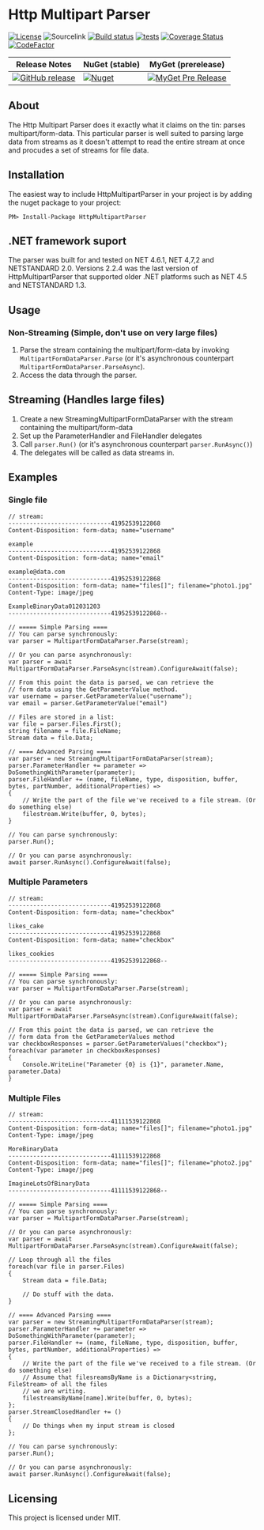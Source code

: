 # Http Multipart Parser

[![License](https://img.shields.io/badge/license-MIT-blue.svg)](https://httpmultipartparser.mit-license.org/)
![Sourcelink](https://img.shields.io/badge/sourcelink-enabled-brightgreen.svg)
[![Build status](https://ci.appveyor.com/api/projects/status/t547jmcf10s53h2u?svg=true)](https://ci.appveyor.com/project/Jericho/http-multipart-data-parser)
[![tests](https://img.shields.io/appveyor/tests/jericho/http-multipart-data-parser)](https://ci.appveyor.com/project/jericho/http-multipart-data-parser/build/tests)
[![Coverage Status](https://coveralls.io/repos/github/Http-Multipart-Data-Parser/Http-Multipart-Data-Parser/badge.svg?branch=master)](https://coveralls.io/github/Http-Multipart-Data-Parser/Http-Multipart-Data-Parser?branch=master)
[![CodeFactor](https://www.codefactor.io/repository/github/http-multipart-data-parser/http-multipart-data-parser/badge)](https://www.codefactor.io/repository/github/http-multipart-data-parser/http-multipart-data-parser)

| Release Notes| NuGet (stable) | MyGet (prerelease) |
|--------------|----------------|--------------------|
| [![GitHub release](https://img.shields.io/github/release/http-multipart-data-parser/http-multipart-data-parser.svg)](https://github.com/http-multipart-data-parser/http-multipart-data-parser/releases) | [![Nuget](https://img.shields.io/nuget/v/HttpMultipartParser.svg)](https://www.nuget.org/packages/HttpMultipartParser/) | [![MyGet Pre Release](https://img.shields.io/myget/jericho/vpre/HttpMultipartParser.svg)](http://myget.org/gallery/jericho) |

## About

The Http Multipart Parser does it exactly what it claims on the tin: parses multipart/form-data. This particular
parser is well suited to parsing large data from streams as it doesn't attempt to read the entire stream at once and
procudes a set of streams for file data.

## Installation

The easiest way to include HttpMultipartParser in your project is by adding the nuget package to your project:

```
PM> Install-Package HttpMultipartParser
```

## .NET framework suport

The parser was built for and tested on NET 4.6.1, NET 4,7,2 and NETSTANDARD 2.0. Versions 2.2.4 was the last version of HttpMultipartParser that supported older .NET platforms such as NET 4.5 and NETSTANDARD 1.3.

## Usage

### Non-Streaming (Simple, don't use on very large files)
1. Parse the stream containing the multipart/form-data by invoking `MultipartFormDataParser.Parse` (or it's asynchronous counterpart `MultipartFormDataParser.ParseAsync`).
2. Access the data through the parser.

## Streaming (Handles large files)
1. Create a new StreamingMultipartFormDataParser with the stream containing the multipart/form-data
2. Set up the ParameterHandler and FileHandler delegates
3. Call `parser.Run()` (or it's asynchronous counterpart `parser.RunAsync()`)
4. The delegates will be called as data streams in.

## Examples

### Single file

    // stream:
    -----------------------------41952539122868
    Content-Disposition: form-data; name="username"

    example
    -----------------------------41952539122868
    Content-Disposition: form-data; name="email"

    example@data.com
    -----------------------------41952539122868
    Content-Disposition: form-data; name="files[]"; filename="photo1.jpg"
    Content-Type: image/jpeg

    ExampleBinaryData012031203
    -----------------------------41952539122868--

    // ===== Simple Parsing ====
    // You can parse synchronously:
    var parser = MultipartFormDataParser.Parse(stream);

    // Or you can parse asynchronously:
    var parser = await MultipartFormDataParser.ParseAsync(stream).ConfigureAwait(false);

    // From this point the data is parsed, we can retrieve the
    // form data using the GetParameterValue method.
    var username = parser.GetParameterValue("username");
    var email = parser.GetParameterValue("email")

    // Files are stored in a list:
    var file = parser.Files.First();
    string filename = file.FileName;
    Stream data = file.Data;

    // ==== Advanced Parsing ====
    var parser = new StreamingMultipartFormDataParser(stream);
    parser.ParameterHandler += parameter => DoSomethingWithParameter(parameter);
    parser.FileHandler += (name, fileName, type, disposition, buffer, bytes, partNumber, additionalProperties) =>
    {
        // Write the part of the file we've received to a file stream. (Or do something else)
        filestream.Write(buffer, 0, bytes);
    }

    // You can parse synchronously:
    parser.Run();

    // Or you can parse asynchronously:
    await parser.RunAsync().ConfigureAwait(false);

### Multiple Parameters

    // stream:
    -----------------------------41952539122868
    Content-Disposition: form-data; name="checkbox"

    likes_cake
    -----------------------------41952539122868
    Content-Disposition: form-data; name="checkbox"

    likes_cookies
    -----------------------------41952539122868--

    // ===== Simple Parsing ====
    // You can parse synchronously:
    var parser = MultipartFormDataParser.Parse(stream);

    // Or you can parse asynchronously:
    var parser = await MultipartFormDataParser.ParseAsync(stream).ConfigureAwait(false);

    // From this point the data is parsed, we can retrieve the
    // form data from the GetParameterValues method
    var checkboxResponses = parser.GetParameterValues("checkbox");
    foreach(var parameter in checkboxResponses)
    {
        Console.WriteLine("Parameter {0} is {1}", parameter.Name, parameter.Data)
    }

### Multiple Files

    // stream:
    -----------------------------41111539122868
    Content-Disposition: form-data; name="files[]"; filename="photo1.jpg"
    Content-Type: image/jpeg

    MoreBinaryData
    -----------------------------41111539122868
    Content-Disposition: form-data; name="files[]"; filename="photo2.jpg"
    Content-Type: image/jpeg

    ImagineLotsOfBinaryData
    -----------------------------41111539122868--

    // ===== Simple Parsing ====
    // You can parse synchronously:
    var parser = MultipartFormDataParser.Parse(stream);

    // Or you can parse asynchronously:
    var parser = await MultipartFormDataParser.ParseAsync(stream).ConfigureAwait(false);

    // Loop through all the files
    foreach(var file in parser.Files)
    {
        Stream data = file.Data;

        // Do stuff with the data.
    }

    // ==== Advanced Parsing ====
    var parser = new StreamingMultipartFormDataParser(stream);
    parser.ParameterHandler += parameter => DoSomethingWithParameter(parameter);
    parser.FileHandler += (name, fileName, type, disposition, buffer, bytes, partNumber, additionalProperties) =>
    {
        // Write the part of the file we've received to a file stream. (Or do something else)
        // Assume that filesreamsByName is a Dictionary<string, FileStream> of all the files
        // we are writing.
        filestreamsByName[name].Write(buffer, 0, bytes);
    };
    parser.StreamClosedHandler += () 
    {
        // Do things when my input stream is closed
    };

    // You can parse synchronously:
    parser.Run();

    // Or you can parse asynchronously:
    await parser.RunAsync().ConfigureAwait(false);

## Licensing

This project is licensed under MIT.
